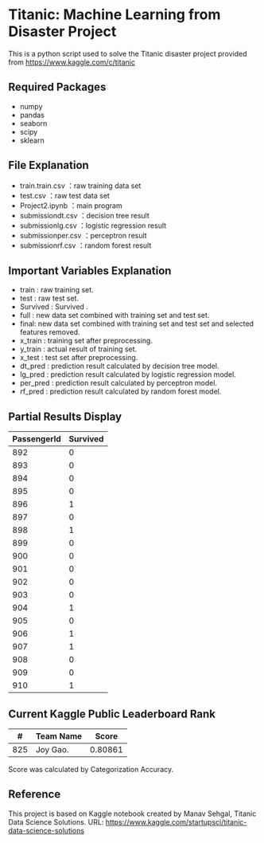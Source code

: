 # Titanic: Machine Learning from Disaster Project

This is a python script used to solve the Titanic disaster project provided from https://www.kaggle.com/c/titanic

## Required Packages
- numpy
- pandas
- seaborn
- scipy
- sklearn

## File Explanation
- train.train.csv ：raw training data set
- test.csv ：raw test data set
- Project2.ipynb ：main program
- submissiondt.csv ：decision tree result
- submissionlg.csv ：logistic regression result
- submissionper.csv ：perceptron result
- submissionrf.csv ：random forest result

## Important Variables Explanation
- train : raw training set.
- test : raw test set.
- Survived : Survived .
- full : new data set combined with training set and test set.
- final: new data set combined with training set and test set and selected features removed.
- x_train : training set after preprocessing.
- y_train : actual result of training set.
- x_test : test set after preprocessing.
- dt_pred : prediction result calculated by decision tree model.
- lg_pred : prediction result calculated by logistic regression model.
- per_pred : prediction result calculated by perceptron  model.
- rf_pred : prediction result calculated by random forest model.


## Partial Results Display

|PassengerId   |Survived    |
|--------------|------------|
|892           |0           |
|893           |0           |
|894           |0           |
|895           |0           |
|896           |1           |
|897           |0           |
|898           |1           |
|899           |0           |
|900           |0           |
|901           |0           |
|902           |0           |
|903           |0           |
|904           |1           |
|905           |0           |
|906           |1           |
|907           |1           |
|908           |0           |
|909           |0           |
|910           |1           |


## Current Kaggle Public Leaderboard Rank

|#    |Team Name    |Score    |
|-----|-------------|---------|
| 825 | Joy Gao.    | 0.80861 |

Score was calculated by Categorization Accuracy.

## Reference
This project is based on Kaggle notebook created by Manav Sehgal, Titanic Data Science Solutions. 
URL: https://www.kaggle.com/startupsci/titanic-data-science-solutions

